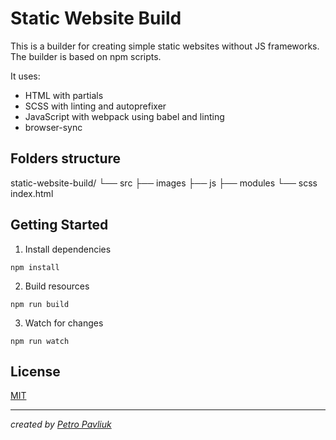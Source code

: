 # Static Website Build

This is a builder for creating simple static websites without JS frameworks.
The builder is based on npm scripts.

It uses:
- HTML with partials
- SCSS with linting and autoprefixer
- JavaScript with webpack using babel and linting
- browser-sync

## Folders structure

static-website-build/
└── src
    ├── images
    ├── js
    ├── modules
    └── scss
    index.html

## Getting Started

1. Install dependencies
```
npm install
```

2. Build resources
```
npm run build
```

3. Watch for changes
```
npm run watch
```

## License
[MIT](https://choosealicense.com/licenses/mit/)

---

*created by [Petro Pavliuk](https://github.com/pavliukpetro)*

